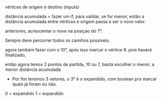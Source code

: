 vértices de origem e destino (inputs)

distância acumulada = fazer um if, para validar, se for menor, então 
a distância acumulada entre vértices e origem passa a ser o novo valor.

anteriores, acrescentar o nove na posiçao do 7°.

Sempre deve percorrer todos os camihos possíveis.

agora também fazer com o 10°, após isso marcar o vértice 9. pois haverá finalizado,

então agora temos 2 pontos de partida, 10 ou 7, basta escolher o menor, a menor distância acumulada

- Por fim teremos 3 vetores, o 3° é o expandido, com boolean pra marcar quais ja foram ou não.

0 = expandido
1 = expandido